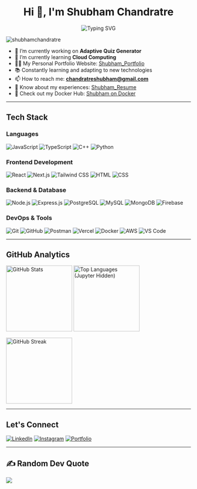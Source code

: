 <h1 align="center">Hi 👋, I'm Shubham Chandratre</h1>
<div align="center">
  <img src="https://readme-typing-svg.herokuapp.com?font=Fira+Code&weight=600&size=30&pause=1000&color=0E75B6&center=true&vCenter=true&random=false&width=600&height=100&lines=Full-Stack+Web+Developer;Problem+Solver;Coding+Enthusiast" alt="Typing SVG" />
</div>

<p align="left">
  <img src="https://komarev.com/ghpvc/?username=shubhamchandratre&label=Profile%20views&color=0e75b6&style=flat" alt="shubhamchandratre" />
</p>

- 🔭 I’m currently working on **Adaptive Quiz Generator**  
- 🌱 I’m currently learning **Cloud Computing**  
- 👨‍💻 My Personal Portfolio Website: [Shubham_Portfolio](https://profileshubham.vercel.app/)  
- 📚 Constantly learning and adapting to new technologies 
- 📫 How to reach me: **chandratreshubham@gmail.com**  
- 📄 Know about my experiences: [Shubham_Resume](https://drive.google.com/file/d/17o4AejoT_zIoXIcyW-WFKopXQ2f_OP_-/view?usp=sharing)
- 🐳 Check out my Docker Hub: [Shubham on Docker](https://hub.docker.com/u/ShubhamChandratre)

---

## Tech Stack

### Languages
![JavaScript](https://img.shields.io/badge/JavaScript-F7DF1E?style=for-the-badge&logo=javascript&logoColor=black)
![TypeScript](https://img.shields.io/badge/TypeScript-007ACC?style=for-the-badge&logo=typescript&logoColor=white)
![C++](https://img.shields.io/badge/C++-00599C?style=for-the-badge&logo=c%2B%2B&logoColor=white)
![Python](https://img.shields.io/badge/Python-3776AB?style=for-the-badge&logo=python&logoColor=white)

### Frontend Development
![React](https://img.shields.io/badge/React-20232A?style=for-the-badge&logo=react&logoColor=61DAFB)
![Next.js](https://img.shields.io/badge/Next.js-000000?style=for-the-badge&logo=nextdotjs&logoColor=white)
![Tailwind CSS](https://img.shields.io/badge/Tailwind_CSS-38B2AC?style=for-the-badge&logo=tailwind-css&logoColor=white)
![HTML](https://img.shields.io/badge/HTML5-E34F26?style=for-the-badge&logo=html5&logoColor=white)
![CSS](https://img.shields.io/badge/CSS3-1572B6?style=for-the-badge&logo=css3&logoColor=white)



### Backend & Database
![Node.js](https://img.shields.io/badge/Node.js-339933?style=for-the-badge&logo=nodedotjs&logoColor=white)
![Express.js](https://img.shields.io/badge/Express.js-000000?style=for-the-badge&logo=express&logoColor=white)
![PostgreSQL](https://img.shields.io/badge/PostgreSQL-4169E1?style=for-the-badge&logo=postgresql&logoColor=white)
![MySQL](https://img.shields.io/badge/MySQL-4479A1?style=for-the-badge&logo=mysql&logoColor=white)
![MongoDB](https://img.shields.io/badge/MongoDB-47A248?style=for-the-badge&logo=mongodb&logoColor=white)
![Firebase](https://img.shields.io/badge/Firebase-FFCA28?style=for-the-badge&logo=firebase&logoColor=black)

### DevOps & Tools
![Git](https://img.shields.io/badge/Git-F05032?style=for-the-badge&logo=git&logoColor=white)
![GitHub](https://img.shields.io/badge/GitHub-181717?style=for-the-badge&logo=github&logoColor=white)
![Postman](https://img.shields.io/badge/Postman-FF6C37?style=for-the-badge&logo=postman&logoColor=white)
![Vercel](https://img.shields.io/badge/Vercel-000000?style=for-the-badge&logo=vercel&logoColor=white)
![Docker](https://img.shields.io/badge/Docker-2496ED?style=for-the-badge&logo=docker&logoColor=white)
![AWS](https://img.shields.io/badge/Amazon%20AWS-232F3E?style=for-the-badge&logo=amazon-aws&logoColor=white)
![VS Code](https://img.shields.io/badge/VS%20Code-007ACC?style=for-the-badge&logo=visualstudiocode&logoColor=white)

---

## GitHub Analytics
<div align="left">

  <img 
    src="https://github-readme-stats.vercel.app/api?username=ShubhamChandratre&show_icons=true&theme=nord" 
    height="180" 
    alt="GitHub Stats" 
  />
  <img 
    src="https://github-readme-stats.vercel.app/api/top-langs/?username=ShubhamChandratre&layout=compact&theme=nord&hide_border=false&include_all_commits=true&count_private=true&hide=jupyter%20notebook,html" 
    height="180" 
    alt="Top Languages (Jupyter Hidden)" 
  />

  <img 
    src="https://github-readme-streak-stats.herokuapp.com?user=ShubhamChandratre&theme=nord&mode=weekly" 
    height="180" 
    alt="GitHub Streak" 
  />

</div>

---

## Let's Connect

[![LinkedIn](https://img.shields.io/badge/LinkedIn-0077B5?style=for-the-badge&logo=linkedin&logoColor=white)](https://www.linkedin.com/in/shubham-chandratre-a03819257/)
[![Instagram](https://img.shields.io/badge/Instagram-E4405F?style=for-the-badge&logo=instagram&logoColor=white)](https://www.instagram.com/shubham_chandratre_/)
[![Portfolio](https://img.shields.io/badge/Portfolio-121212?style=for-the-badge&logo=About.me&logoColor=white)](https://profileshubham.vercel.app)

---
## ✍️ Random Dev Quote
![](https://quotes-github-readme.vercel.app/api?type=horizontal&theme=nord)

